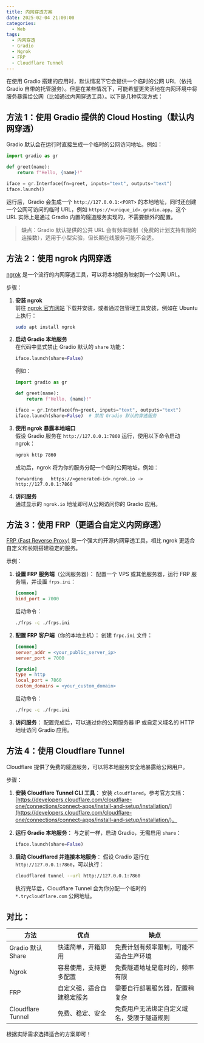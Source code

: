 ```yaml
---
title: 内网穿透方案
date: 2025-02-04 21:00:00
categories:
  - Web
tags:
  - 内网穿透
  - Gradio
  - Ngrok
  - FRP
  - Cloudflare Tunnel
---
```


在使用 Gradio 搭建的应用时，默认情况下它会提供一个临时的公网 URL（依托 Gradio 自带的托管服务）。但是在某些情况下，可能希望更灵活地在内网环境中将服务暴露给公网（比如通过内网穿透工具）。以下是几种实现方式：

## 方法 1：使用 Gradio 提供的 Cloud Hosting（默认内网穿透）

Gradio 默认会在运行时直接生成一个临时的公网访问地址。例如：

```python
import gradio as gr

def greet(name):
    return f"Hello, {name}!"

iface = gr.Interface(fn=greet, inputs="text", outputs="text")
iface.launch()
```

运行后，Gradio 会生成一个 `http://127.0.0.1:<PORT>` 的本地地址，同时还创建一个公网可访问的临时 URL，例如 `https://<unique_id>.gradio.app`。这个 URL 实际上是通过 Gradio 内置的隧道服务实现的，不需要额外的配置。

> 缺点：Gradio 默认提供的公共 URL 会有频率限制（免费的计划支持有限的连接数），适用于小型实验，但长期在线服务可能不合适。

## 方法 2：使用 ngrok 内网穿透

[ngrok](https://ngrok.com/) 是一个流行的内网穿透工具，可以将本地服务映射到一个公网 URL。

步骤：

1. **安装 ngrok**  
   前往 [ngrok 官方网站](https://ngrok.com/download) 下载并安装，或者通过包管理工具安装，例如在 Ubuntu 上执行：

   ```bash
   sudo apt install ngrok
   ```

2. **启动 Gradio 本地服务**  
   在代码中显式禁止 Gradio 默认的 `share` 功能：
   ```python
   iface.launch(share=False)
   ```
   例如：
   ```python
   import gradio as gr
   
   def greet(name):
       return f"Hello, {name}!"
   
   iface = gr.Interface(fn=greet, inputs="text", outputs="text")
   iface.launch(share=False)  # 禁用 Gradio 默认的穿透服务
   ```

3. **使用 ngrok 暴露本地端口**  
   假设 Gradio 服务在 `http://127.0.0.1:7860` 运行，使用以下命令启动 ngrok：
   ```bash
   ngrok http 7860
   ```
   成功后，ngrok 将为你的服务分配一个临时公网地址，例如：
   ```
   Forwarding   https://<generated-id>.ngrok.io -> http://127.0.0.1:7860
   ```

4. **访问服务**  
   通过显示的 `ngrok.io` 地址即可从公网访问你的 Gradio 应用。

## 方法 3：使用 FRP（更适合自定义内网穿透）

[FRP (Fast Reverse Proxy)](https://github.com/fatedier/frp) 是一个强大的开源内网穿透工具，相比 ngrok 更适合自定义和长期搭建稳定的服务。

示例：

1. **设置 FRP 服务端**（公网服务器）：
   配置一个 VPS 或其他服务器，运行 FRP 服务端，并设置 `frps.ini`：
   ```ini
   [common]
   bind_port = 7000
   ```
   启动命令：
   ```bash
   ./frps -c ./frps.ini
   ```

2. **配置 FRP 客户端**（你的本地主机）：
   创建 `frpc.ini` 文件：
   ```ini
   [common]
   server_addr = <your_public_server_ip>
   server_port = 7000
   
   [gradio]
   type = http
   local_port = 7860
   custom_domains = <your_custom_domain>
   ```
   启动命令：
   ```bash
   ./frpc -c ./frpc.ini
   ```

3. **访问服务**：
   配置完成后，可以通过你的公网服务器 IP 或自定义域名的 HTTP 地址访问 Gradio 应用。

## 方法 4：使用 Cloudflare Tunnel

Cloudflare 提供了免费的隧道服务，可以将本地服务安全地暴露给公网用户。

步骤：

1. **安装 Cloudflare Tunnel CLI 工具**：
   安装 `cloudflared`。参考官方文档：[https://developers.cloudflare.com/cloudflare-one/connections/connect-apps/install-and-setup/installation/](https://developers.cloudflare.com/cloudflare-one/connections/connect-apps/install-and-setup/installation/)。

2. **运行 Gradio 本地服务**：
   与之前一样，启动 Gradio，无需启用 `share`：
   ```python
   iface.launch(share=False)
   ```

3. **启动 Cloudflared 并连接本地服务**：
   假设 Gradio 运行在 `http://127.0.0.1:7860`，可以执行：
   ```bash
   cloudflared tunnel --url http://127.0.0.1:7860
   ```
   执行完毕后，Cloudflare Tunnel 会为你分配一个临时的 `*.trycloudflare.com` 公网地址。

## 对比：

| 方法               | 优点                                         | 缺点                                       |
|--------------------|----------------------------------------------|--------------------------------------------|
| Gradio 默认 Share  | 快速简单，开箱即用                           | 免费计划有频率限制，可能不适合生产环境      |
| Ngrok              | 容易使用，支持更多配置                       | 免费隧道地址是临时的，频率有限             |
| FRP                | 自定义强，适合自建稳定服务                   | 需要自行部署服务器，配置稍复杂             |
| Cloudflare Tunnel  | 免费、稳定、安全                             | 免费用户无法绑定自定义域名，受限于隧道规则 |

根据实际需求选择适合的方案即可！
